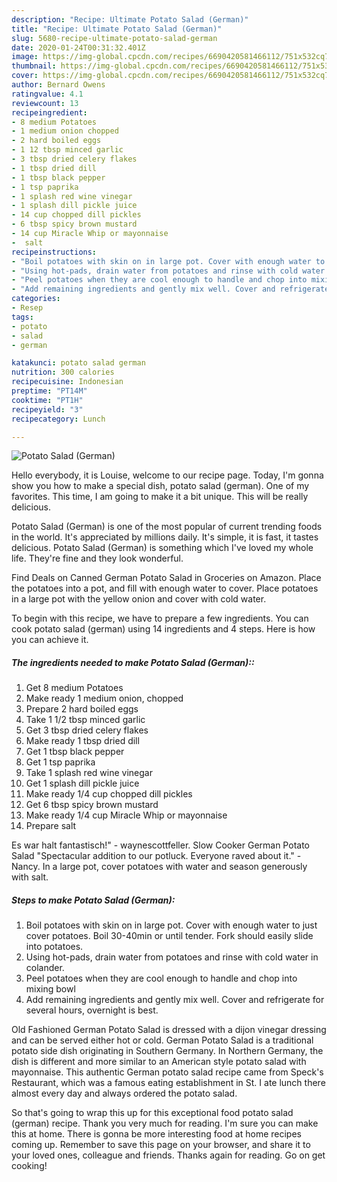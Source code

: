```yaml
---
description: "Recipe: Ultimate Potato Salad (German)"
title: "Recipe: Ultimate Potato Salad (German)"
slug: 5680-recipe-ultimate-potato-salad-german
date: 2020-01-24T00:31:32.401Z
image: https://img-global.cpcdn.com/recipes/6690420581466112/751x532cq70/potato-salad-german-recipe-main-photo.jpg
thumbnail: https://img-global.cpcdn.com/recipes/6690420581466112/751x532cq70/potato-salad-german-recipe-main-photo.jpg
cover: https://img-global.cpcdn.com/recipes/6690420581466112/751x532cq70/potato-salad-german-recipe-main-photo.jpg
author: Bernard Owens
ratingvalue: 4.1
reviewcount: 13
recipeingredient:
- 8 medium Potatoes
- 1 medium onion chopped
- 2 hard boiled eggs
- 1 12 tbsp minced garlic
- 3 tbsp dried celery flakes
- 1 tbsp dried dill
- 1 tbsp black pepper
- 1 tsp paprika
- 1 splash red wine vinegar
- 1 splash dill pickle juice
- 14 cup chopped dill pickles
- 6 tbsp spicy brown mustard
- 14 cup Miracle Whip or mayonnaise
-  salt
recipeinstructions:
- "Boil potatoes with skin on in large pot. Cover with enough water to just cover potatoes. Boil 30-40min or until tender. Fork should easily slide into potatoes."
- "Using hot-pads, drain water from potatoes and rinse with cold water in colander."
- "Peel potatoes when they are cool enough to handle and chop into mixing bowl"
- "Add remaining ingredients and gently mix well. Cover and refrigerate for several hours, overnight is best."
categories:
- Resep
tags:
- potato
- salad
- german

katakunci: potato salad german
nutrition: 300 calories
recipecuisine: Indonesian
preptime: "PT14M"
cooktime: "PT1H"
recipeyield: "3"
recipecategory: Lunch

---
```



![Potato Salad (German)](https://img-global.cpcdn.com/recipes/6690420581466112/751x532cq70/potato-salad-german-recipe-main-photo.jpg)

Hello everybody, it is Louise, welcome to our recipe page. Today, I'm gonna show you how to make a special dish, potato salad (german). One of my favorites. This time, I am going to make it a bit unique. This will be really delicious.

Potato Salad (German) is one of the most popular of current trending foods in the world. It's appreciated by millions daily. It's simple, it is fast, it tastes delicious. Potato Salad (German) is something which I've loved my whole life. They're fine and they look wonderful.

Find Deals on Canned German Potato Salad in Groceries on Amazon. Place the potatoes into a pot, and fill with enough water to cover. Place potatoes in a large pot with the yellow onion and cover with cold water.


To begin with this recipe, we have to prepare a few ingredients. You can cook potato salad (german) using 14 ingredients and 4 steps. Here is how you can achieve it.

##### The ingredients needed to make Potato Salad (German)::

1. Get 8 medium Potatoes
1. Make ready 1 medium onion, chopped
1. Prepare 2 hard boiled eggs
1. Take 1 1/2 tbsp minced garlic
1. Get 3 tbsp dried celery flakes
1. Make ready 1 tbsp dried dill
1. Get 1 tbsp black pepper
1. Get 1 tsp paprika
1. Take 1 splash red wine vinegar
1. Get 1 splash dill pickle juice
1. Make ready 1/4 cup chopped dill pickles
1. Get 6 tbsp spicy brown mustard
1. Make ready 1/4 cup Miracle Whip or mayonnaise
1. Prepare  salt


Es war halt fantastisch!&#34; - waynescottfeller. Slow Cooker German Potato Salad &#34;Spectacular addition to our potluck. Everyone raved about it.&#34; - Nancy. In a large pot, cover potatoes with water and season generously with salt. 

##### Steps to make Potato Salad (German):

1. Boil potatoes with skin on in large pot. Cover with enough water to just cover potatoes. Boil 30-40min or until tender. Fork should easily slide into potatoes.
1. Using hot-pads, drain water from potatoes and rinse with cold water in colander.
1. Peel potatoes when they are cool enough to handle and chop into mixing bowl
1. Add remaining ingredients and gently mix well. Cover and refrigerate for several hours, overnight is best.


Old Fashioned German Potato Salad is dressed with a dijon vinegar dressing and can be served either hot or cold. German Potato Salad is a traditional potato side dish originating in Southern Germany. In Northern Germany, the dish is different and more similar to an American style potato salad with mayonnaise. This authentic German potato salad recipe came from Speck&#39;s Restaurant, which was a famous eating establishment in St. I ate lunch there almost every day and always ordered the potato salad. 

So that's going to wrap this up for this exceptional food potato salad (german) recipe. Thank you very much for reading. I'm sure you can make this at home. There is gonna be more interesting food at home recipes coming up. Remember to save this page on your browser, and share it to your loved ones, colleague and friends. Thanks again for reading. Go on get cooking!
